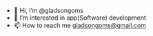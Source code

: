 - 👋 Hi, I’m @gladsongoms
- 👀 I’m interested in app(Software) development
- 📫 How to reach me gladsongoms@gmail.com
<!---
gladsongoms/gladsongoms is a ✨ special ✨ repository because its `README.md` (this file) appears on your GitHub profile.
You can click the Preview link to take a look at your changes.
--->
